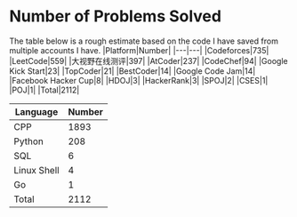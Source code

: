 # Number of Problems Solved
The table below is a rough estimate based on the code I have saved from multiple accounts I have.
|Platform|Number|
|---|---|
|Codeforces|735|
|LeetCode|559|
|大视野在线测评|397|
|AtCoder|237|
|CodeChef|94|
|Google Kick Start|23|
|TopCoder|21|
|BestCoder|14|
|Google Code Jam|14|
|Facebook Hacker Cup|8|
|HDOJ|3|
|HackerRank|3|
|SPOJ|2|
|CSES|1|
|POJ|1|
|Total|2112|

|Language|Number|
|---|---|
|CPP|1893|
|Python|208|
|SQL|6|
|Linux Shell|4|
|Go|1|
|Total|2112|
